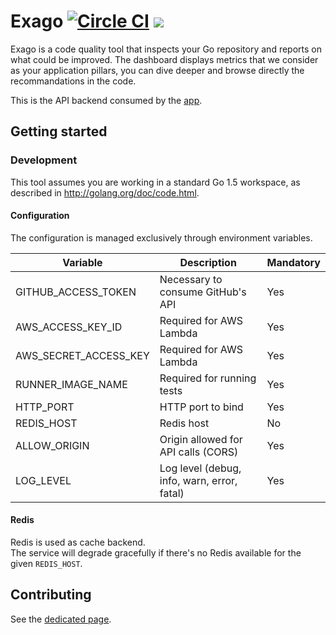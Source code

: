 # Exago [![Circle CI](https://circleci.com/gh/exago/svc.svg?style=svg)](https://circleci.com/gh/exago/svc) [![](https://badge.imagelayers.io/jgautheron/exago-service:latest.svg)](https://imagelayers.io/?images=jgautheron/exago-service:latest 'Get your own badge on imagelayers.io')

Exago is a code quality tool that inspects your Go repository and reports on what could be improved. The dashboard displays metrics that we consider as your application pillars, you can dive deeper and browse directly the recommandations in the code.

This is the API backend consumed by the [app](https://github.com/exago/app).

## Getting started

### Development

This tool assumes you are working in a standard Go 1.5 workspace, as described in http://golang.org/doc/code.html.

#### Configuration

The configuration is managed exclusively through environment variables.

Variable               | Description | Mandatory
---------------- | ------ | ------------
GITHUB_ACCESS_TOKEN       | Necessary to consume GitHub's API | Yes
AWS_ACCESS_KEY_ID        | Required for AWS Lambda | Yes
AWS_SECRET_ACCESS_KEY     | Required for AWS Lambda | Yes
RUNNER_IMAGE_NAME      | Required for running tests | Yes
HTTP_PORT      | HTTP port to bind | Yes
REDIS_HOST      | Redis host | No
ALLOW_ORIGIN   | Origin allowed for API calls (CORS) | Yes
LOG_LEVEL   | Log level (debug, info, warn, error, fatal) | Yes

#### Redis

Redis is used as cache backend.  
The service will degrade gracefully if there's no Redis available for the given `REDIS_HOST`.

## Contributing

See the [dedicated page](CONTRIBUTING.md).
